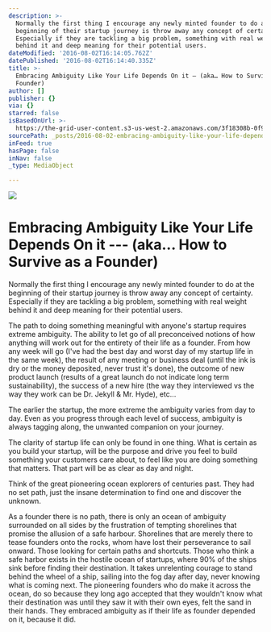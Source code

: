```yaml
---
description: >-
  Normally the first thing I encourage any newly minted founder to do at the
  beginning of their startup journey is throw away any concept of certainty.
  Especially if they are tackling a big problem, something with real weight
  behind it and deep meaning for their potential users.
dateModified: '2016-08-02T16:14:05.762Z'
datePublished: '2016-08-02T16:14:40.335Z'
title: >-
  Embracing Ambiguity Like Your Life Depends On it — (aka… How to Survive as a
  Founder)
author: []
publisher: {}
via: {}
starred: false
isBasedOnUrl: >-
  https://the-grid-user-content.s3-us-west-2.amazonaws.com/3f18308b-0f99-4ab7-925c-4fda788c5926.jpg
sourcePath: _posts/2016-08-02-embracing-ambiguity-like-your-life-depends-on-it-aka-how.md
inFeed: true
hasPage: false
inNav: false
_type: MediaObject

---
```

![](https://the-grid-user-content.s3-us-west-2.amazonaws.com/3f18308b-0f99-4ab7-925c-4fda788c5926.jpg)

# **Embracing Ambiguity Like Your Life Depends On it --- (aka... How to Survive as a Founder)**

Normally the first thing I encourage any newly minted founder to do at the beginning of their startup journey is throw away any concept of certainty. Especially if they are tackling a big problem, something with real weight behind it and deep meaning for their potential users.

The path to doing something meaningful with anyone's startup requires extreme ambiguity. The ability to let go of all preconceived notions of how anything will work out for the entirety of their life as a founder. From how any week will go (I've had the best day and worst day of my startup life in the same week), the result of any meeting or business deal (until the ink is dry or the money deposited, never trust it's done), the outcome of new product launch (results of a great launch do not indicate long term sustainability), the success of a new hire (the way they interviewed vs the way they work can be Dr. Jekyll & Mr. Hyde), etc...

The earlier the startup, the more extreme the ambiguity varies from day to day. Even as you progress through each level of success, ambiguity is always tagging along, the unwanted companion on your journey.

The clarity of startup life can only be found in one thing. What is certain as you build your startup, will be the purpose and drive you feel to build something your customers care about, to feel like you are doing something that matters. That part will be as clear as day and night.

Think of the great pioneering ocean explorers of centuries past. They had no set path, just the insane determination to find one and discover the unknown.

As a founder there is no path, there is only an ocean of ambiguity surrounded on all sides by the frustration of tempting shorelines that promise the allusion of a safe harbour. Shorelines that are merely there to tease founders onto the rocks, whom have lost their perseverance to sail onward. Those looking for certain paths and shortcuts. Those who think a safe harbor exists in the hostile ocean of startups, where 90% of the ships sink before finding their destination. It takes unrelenting courage to stand behind the wheel of a ship, sailing into the fog day after day, never knowing what is coming next. The pioneering founders who do make it across the ocean, do so because they long ago accepted that they wouldn't know what their destination was until they saw it with their own eyes, felt the sand in their hands. They embraced ambiguity as if their life as founder depended on it, because it did.